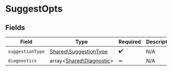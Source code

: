# SuggestOpts


## Fields

| Field                                                          | Type                                                           | Required                                                       | Description                                                    |
| -------------------------------------------------------------- | -------------------------------------------------------------- | -------------------------------------------------------------- | -------------------------------------------------------------- |
| `suggestionType`                                               | [Shared\SuggestionType](../../Models/Shared/SuggestionType.md) | :heavy_check_mark:                                             | N/A                                                            |
| `diagnostics`                                                  | array<[Shared\Diagnostic](../../Models/Shared/Diagnostic.md)>  | :heavy_minus_sign:                                             | N/A                                                            |